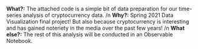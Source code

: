 **What?:** The attached code is a simple bit of data preparation for our time-series analysis of cryptocurrency data. /n
**Why?:** Spring 2021 Data Visualization final project! But also because cryptocurrency is interesting and has gained noteriety in the media over the past few years! /n
**What else?:** The rest of this analysis will be conducted in an Observable Notebook.
